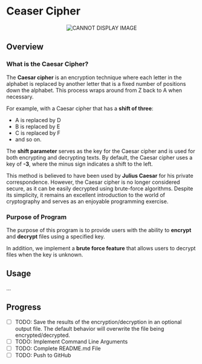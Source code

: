 # **Ceaser Cipher**

<p align="center">
  <img src="https://miro.medium.com/v2/resize:fit:800/0*Z04NmKT-jlcj_Pak" alt="CANNOT DISPLAY IMAGE"/>
</p>

## Overview

### What is the Caesar Cipher?

The **Caesar cipher** is an encryption technique where each letter in the alphabet is replaced by another letter that is a fixed number of positions down the alphabet. This process wraps around from Z back to A when necessary.

For example, with a Caesar cipher that has a **shift of three**:

- A is replaced by D
- B is replaced by E
- C is replaced by F
- and so on.

The **shift parameter** serves as the key for the Caesar cipher and is used for both encrypting and decrypting texts. By default, the Caesar cipher uses a key of **-3**, where the minus sign indicates a shift to the left.

This method is believed to have been used by **Julius Caesar** for his private correspondence. However, the Caesar cipher is no longer considered secure, as it can be easily decrypted using brute-force algorithms. Despite its simplicity, it remains an excellent introduction to the world of cryptography and serves as an enjoyable programming exercise.

### Purpose of Program

The purpose of this program is to provide users with the ability to **encrypt** and **decrypt** files using a specified key.

In addition, we implement a **brute force feature** that allows users to decrypt files when the key is unknown.

## Usage

...

## Progress

* [ ] TODO: Save the results of the encryption/decryption in an optional output file. The default behavior will overwrite the file being encrypted/decrypted.
* [ ] TODO: Implement Command Line Arguments
* [ ] TODO: Complete README.md File
* [ ] TODO: Push to GitHub
